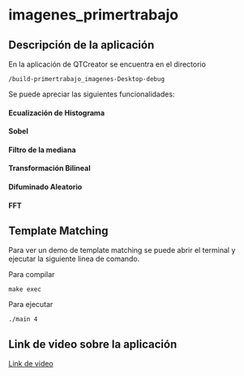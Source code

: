# imagenes_primertrabajo

## Descripción de la aplicación

En la aplicación de QTCreator se encuentra en el directorio
```
/build-primertrabajo_imagenes-Desktop-debug
```

Se puede apreciar las siguientes funcionalidades:
#### Ecualización de Histograma
#### Sobel
#### Filtro de la mediana
#### Transformación Bilineal
#### Difuminado Aleatorio
#### FFT

## Template Matching

Para ver un demo de template matching se puede abrir el terminal y ejecutar la siguiente linea de comando.

Para compilar
````
make exec
````

Para ejecutar
````
./main 4
````

## Link de video sobre la aplicación

[Link de video](https://youtu.be/lEPWegKaz-M)
